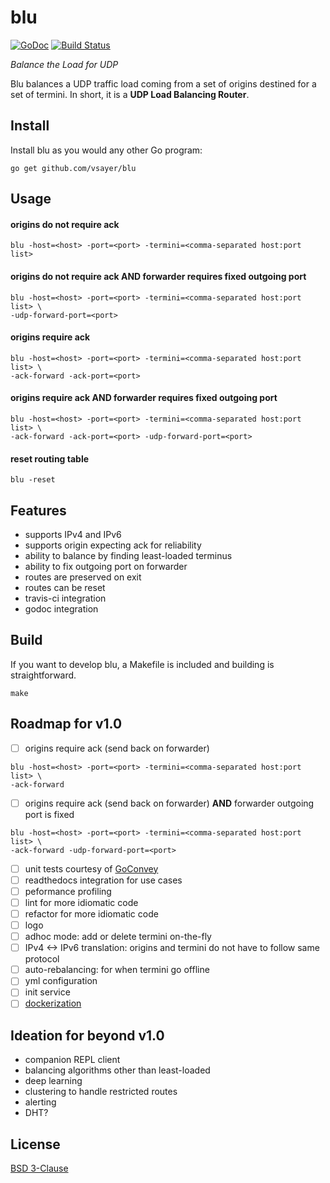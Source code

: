 # blu

[![GoDoc](https://godoc.org/github.com/vsayer/blu?status.svg)](https://godoc.org/github.com/vsayer/blu) [![Build Status](https://travis-ci.org/vsayer/blu.svg?branch=master)](https://travis-ci.org/vsayer/blu)

*Balance the Load for UDP*

Blu balances a UDP traffic load coming from a set of origins destined for a set of termini. In short, it is a **UDP Load Balancing Router**.

## Install
Install blu as you would any other Go program:
```shell
go get github.com/vsayer/blu
```

## Usage
#### origins do not require ack
```shell
blu -host=<host> -port=<port> -termini=<comma-separated host:port list>
```

#### origins do not require ack AND forwarder requires fixed outgoing port
```shell
blu -host=<host> -port=<port> -termini=<comma-separated host:port list> \
-udp-forward-port=<port>
```

#### origins require ack
```shell
blu -host=<host> -port=<port> -termini=<comma-separated host:port list> \
-ack-forward -ack-port=<port>
```

#### origins require ack **AND** forwarder requires fixed outgoing port
```shell
blu -host=<host> -port=<port> -termini=<comma-separated host:port list> \
-ack-forward -ack-port=<port> -udp-forward-port=<port>
```

#### reset routing table
```shell
blu -reset
```

## Features
* supports IPv4 and IPv6
* supports origin expecting ack for reliability
* ability to balance by finding least-loaded terminus
* ability to fix outgoing port on forwarder
* routes are preserved on exit
* routes can be reset
* travis-ci integration
* godoc integration

## Build
If you want to develop blu, a Makefile is included and building is straightforward.
```shell
make
```

## Roadmap for v1.0
- [ ] origins require ack (send back on forwarder)
```shell
blu -host=<host> -port=<port> -termini=<comma-separated host:port list> \
-ack-forward
```
- [ ] origins require ack (send back on forwarder) **AND** forwarder outgoing port is fixed
```shell
blu -host=<host> -port=<port> -termini=<comma-separated host:port list> \
-ack-forward -udp-forward-port=<port>
```
- [ ] unit tests courtesy of [GoConvey](http://goconvey.co/)
- [ ] readthedocs integration for use cases
- [ ] peformance profiling
- [ ] lint for more idiomatic code
- [ ] refactor for more idiomatic code
- [ ] logo
- [ ] adhoc mode: add or delete termini on-the-fly
- [ ] IPv4 <-> IPv6 translation: origins and termini do not have to follow same protocol
- [ ] auto-rebalancing: for when termini go offline
- [ ] yml configuration
- [ ] init service
- [ ] [dockerization](https://docs.docker.com/userguide/dockerizing/)

## Ideation for beyond v1.0
* companion REPL client
* balancing algorithms other than least-loaded
* deep learning 
* clustering to handle restricted routes
* alerting
* DHT?

## License
[BSD 3-Clause](LICENSE)
